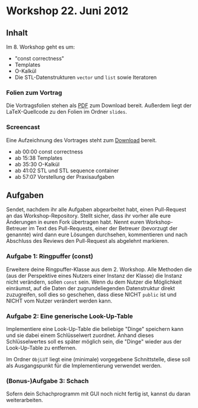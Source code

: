 # Workshop 22. Juni 2012

## Inhalt

Im 8. Workshop geht es um:

 - "const correctness"
 - Templates
 - O-Kalkül
 - Die STL-Datenstrukturen `vector` und `list` sowie Iteratoren

### Folien zum Vortrag

Die Vortragsfolien stehen als [PDF](kit-cpp-workshop.github.com/raw/downloads/workshops/ss12-08/slides.pdf) zum Download bereit. Außerdem liegt der LaTeX-Quellcode zu den Folien im Ordner `slides`.

### Screencast

Eine Aufzeichnung des Vortrages steht zum [Download](http://ubuntuone.com/6KZeW12EOQWRX2wUHjNfqX) bereit.

 * ab 00:00 const correctness
 * ab 15:38 Templates
 * ab 35:30 O-Kalkül
 * ab 41:02 STL und STL sequence container
 * ab 57:07 Vorstellung der Praxisaufgaben

## Aufgaben

Sendet, nachdem ihr alle Aufgaben abgearbeitet habt, einen Pull-Request an das Workshop-Repository. Stellt sicher, dass ihr vorher alle eure Änderungen in euren Fork übertragen habt. Nennt euren Workshop-Betreuer im Text des Pull-Requests, einer der Betreuer (bevorzugt der genannte) wird dann eure Lösungen durchsehen, kommentieren und nach Abschluss des Reviews den Pull-Request als abgelehnt markieren.

### Aufgabe 1: Ringpuffer (const)

Erweitere deine Ringpuffer-Klasse aus dem 2. Workshop.
Alle Methoden die (aus der Perspektive eines Nutzers einer Instanz der Klasse) die Instanz nicht verändern, sollen `const` sein.
Wenn du dem Nutzer die Möglichkeit einräumst, auf die Daten der zugrundeliegenden Datenstruktur direkt zuzugreifen, soll dies so geschehen, dass diese NICHT `public` ist und NICHT vom Nutzer verändert werden kann.

### Aufgabe 2: Eine generische Look-Up-Table

Implementiere eine Look-Up-Table die beliebige "Dinge" speichern kann und sie dabei einem Schlüsselwert zuordnet. Anhand dieses Schlüsselwertes soll es später möglich sein, die "Dinge" wieder aus der Look-Up-Table zu entfernen.

Im Ordner `ObjLUT` liegt eine (minimale) vorgegebene Schnittstelle, diese soll als Ausgangspunkt für die Implementierung verwendet werden.

### (Bonus-)Aufgabe 3: Schach

Sofern dein Schachprogramm mit GUI noch nicht fertig ist, kannst du daran weiterarbeiten.
